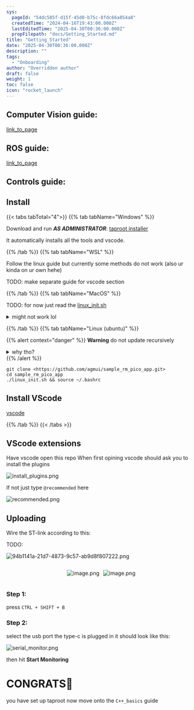 ```yaml
---
sys:
  pageId: "54dc585f-d15f-45d0-b75c-8fdc66a854a8"
  createdTime: "2024-04-16T19:43:00.000Z"
  lastEditedTime: "2025-04-30T00:36:00.000Z"
  propFilepath: "docs/Getting_Started.md"
title: "Getting_Started"
date: "2025-04-30T00:36:00.000Z"
description: ""
tags:
  - "Onboarding"
author: "Overridden author"
draft: false
weight: 1
toc: false
icon: "rocket_launch"
---
```


## Computer Vision guide:

[link_to_page](86d45bc0-388b-4d26-8848-44f255f73d0e)

## ROS guide:

[link_to_page](3c76c1de-ec8f-46d6-8b0a-294005edc2d5)

## Controls guide:

## Install

{{< tabs tabTotal="4">}}
{{% tab tabName="Windows" %}}

Download and run _**AS ADMINISTRATOR**_: [taproot installer](https://github.com/Thornbots/TeachingFreshies/releases/tag/1.0)

It automatically installs all the tools and vscode.

{{% /tab %}}
{{% tab tabName="WSL" %}}

Follow the linux guide but currently some methods do not work (also ur kinda on ur own hehe)

TODO: make separate guide for vscode section

{{% /tab %}}
{{% tab tabName="MacOS" %}}

TODO: for now just read the [linux_init.sh](https://github.com/agmui/sample_rm_pico_app/blob/main/linux_init.sh)

<details>
<summary>might not work lol</summary>

`brew install libusb pkg-config`

Next install: [vscode](https://code.visualstudio.com/Download)

</details>

{{% /tab %}}
{{% tab tabName="Linux (ubuntu)" %}}

{{% alert context="danger" %}}
**Warning** do not update recursively
<details>
<summary>why tho?</summary>
There are some submodules that may go on for a while (like tinyusb) and I highly
recommend you don't need to get them.
If you want to see what submodules I update just look in `linux_init.sh`
</details>
{{% /alert %}}

```shell
git clone <https://github.com/agmui/sample_rm_pico_app.git>
cd sample_rm_pico_app
./linux_init.sh && source ~/.bashrc
```

## Install VScode

[vscode](https://code.visualstudio.com/Download)

{{% /tab %}}
{{< /tabs >}}

## VScode extensions

Have vscode open this repo
When first opining vscode should ask you to install the plugins

![install_plugins.png](https://prod-files-secure.s3.us-west-2.amazonaws.com/d518164a-d88e-44d1-a4ee-3adb3bd8bce0/89bd30f0-1825-4e77-867b-0a41ce370880/install_plugins.png?X-Amz-Algorithm=AWS4-HMAC-SHA256&X-Amz-Content-Sha256=UNSIGNED-PAYLOAD&X-Amz-Credential=ASIAZI2LB466YVEOLXS6%2F20250706%2Fus-west-2%2Fs3%2Faws4_request&X-Amz-Date=20250706T034847Z&X-Amz-Expires=3600&X-Amz-Security-Token=IQoJb3JpZ2luX2VjEEgaCXVzLXdlc3QtMiJHMEUCIQChJX2S0FfWw8PCKSKlEPnWz7aUomqIZ2GOBe55b6LejgIgEzRuW1nKmu%2BOJQtDtqF%2FYJjBy0pBbVwY22KT22tiTJoq%2FwMIURAAGgw2Mzc0MjMxODM4MDUiDNcKcRats7FkWUaPDyrcA2TmiF6ZNNFk%2Bb3eB338ZjqBn8pEY4EtdX6Ryvgk047j1tnIp%2FcEV9Z5IQLkifD7uT%2FhnTLoVZ1CqH3plWW%2FD1F9HdZ6Ft1CQMahkPMzayHHxWfqFEW4Yuxq5bdh%2B2gcIs%2BGxlXJyMSDSFm%2BLIh0cXKYAr2YXl3ZvNOVkGyp5328g%2BIESrIC4IpSe913DjP0tHygVynlA4zKgb3KNAMFMwO9g%2BFq26hZnCQlmgMuCh0pVLtIVmMIToD8zcdEL2XHK0oAZ91Cdvti89YeMTCxlmQlNPy4InMJZ1l9fxFzWyshXY25%2FYIfHRNzYYouVhg3yBRPpZlu6PbXLjG%2FbwC3fqGCAENb%2FppKdqaCMynS%2FdkgMXioncCDssJJlFvEOWETXdKmv11q0SKVGxPUyIZ8xFvjMZ%2FiuCdiW3cVIOpJpkuqkpvwNhmRZzW7rPHjZKG1KR0iYt7LhsNbCaUIl5fp80RL1OEco4Xfaz6tpHPQ%2BJc1VG2ovxfyPeuRVMMOqH1dUk%2FMsLsq7dqH4yK9oRcg0fKeLsGtskHG54SqozgZ0d0uqtr3sb03gVWi1qVTMkiHLRz43%2Bv2egdDWzdXM%2BFVBYbkV2tPl1ySLAydSXyJ%2BdegASBqfvNqQNaASYibMLT9psMGOqUByJvBuLXU7iFSCxAtfgjaQM%2FPnqmOOxKNqTakCidx6t8z%2Ffm9p9Mj6zAw%2B9iQaAf1T5POUHsUVmnecZlAM2Ro4p9pfosYg7SHoWu%2BkvSPoXm7lcDtGxr1fJDY2tdkUNl1hL8%2B%2FoTqbOHekQOEW6WyDyZtBk5spLt6LM2Vh6xvS2el3ucpkfYa5zsiR5AFzQCu6IbkxO9NqNTyOPyt8pqb%2FVCyLRnh&X-Amz-Signature=c6471d26c51da1266624c784350bcbbd8487e85a0b0cccc2fb46711a46a35586&X-Amz-SignedHeaders=host&x-amz-checksum-mode=ENABLED&x-id=GetObject)

If not just type `@recommended` here  

![recommended.png](https://prod-files-secure.s3.us-west-2.amazonaws.com/d518164a-d88e-44d1-a4ee-3adb3bd8bce0/61e661e9-5d85-4dfc-be0d-8d2097a5e793/recommended.png?X-Amz-Algorithm=AWS4-HMAC-SHA256&X-Amz-Content-Sha256=UNSIGNED-PAYLOAD&X-Amz-Credential=ASIAZI2LB466YVEOLXS6%2F20250706%2Fus-west-2%2Fs3%2Faws4_request&X-Amz-Date=20250706T034847Z&X-Amz-Expires=3600&X-Amz-Security-Token=IQoJb3JpZ2luX2VjEEgaCXVzLXdlc3QtMiJHMEUCIQChJX2S0FfWw8PCKSKlEPnWz7aUomqIZ2GOBe55b6LejgIgEzRuW1nKmu%2BOJQtDtqF%2FYJjBy0pBbVwY22KT22tiTJoq%2FwMIURAAGgw2Mzc0MjMxODM4MDUiDNcKcRats7FkWUaPDyrcA2TmiF6ZNNFk%2Bb3eB338ZjqBn8pEY4EtdX6Ryvgk047j1tnIp%2FcEV9Z5IQLkifD7uT%2FhnTLoVZ1CqH3plWW%2FD1F9HdZ6Ft1CQMahkPMzayHHxWfqFEW4Yuxq5bdh%2B2gcIs%2BGxlXJyMSDSFm%2BLIh0cXKYAr2YXl3ZvNOVkGyp5328g%2BIESrIC4IpSe913DjP0tHygVynlA4zKgb3KNAMFMwO9g%2BFq26hZnCQlmgMuCh0pVLtIVmMIToD8zcdEL2XHK0oAZ91Cdvti89YeMTCxlmQlNPy4InMJZ1l9fxFzWyshXY25%2FYIfHRNzYYouVhg3yBRPpZlu6PbXLjG%2FbwC3fqGCAENb%2FppKdqaCMynS%2FdkgMXioncCDssJJlFvEOWETXdKmv11q0SKVGxPUyIZ8xFvjMZ%2FiuCdiW3cVIOpJpkuqkpvwNhmRZzW7rPHjZKG1KR0iYt7LhsNbCaUIl5fp80RL1OEco4Xfaz6tpHPQ%2BJc1VG2ovxfyPeuRVMMOqH1dUk%2FMsLsq7dqH4yK9oRcg0fKeLsGtskHG54SqozgZ0d0uqtr3sb03gVWi1qVTMkiHLRz43%2Bv2egdDWzdXM%2BFVBYbkV2tPl1ySLAydSXyJ%2BdegASBqfvNqQNaASYibMLT9psMGOqUByJvBuLXU7iFSCxAtfgjaQM%2FPnqmOOxKNqTakCidx6t8z%2Ffm9p9Mj6zAw%2B9iQaAf1T5POUHsUVmnecZlAM2Ro4p9pfosYg7SHoWu%2BkvSPoXm7lcDtGxr1fJDY2tdkUNl1hL8%2B%2FoTqbOHekQOEW6WyDyZtBk5spLt6LM2Vh6xvS2el3ucpkfYa5zsiR5AFzQCu6IbkxO9NqNTyOPyt8pqb%2FVCyLRnh&X-Amz-Signature=4fd9469f00b17a474d13e0d0ce93f78c9247a423edb762d461c94940d661fe1f&X-Amz-SignedHeaders=host&x-amz-checksum-mode=ENABLED&x-id=GetObject)

## Uploading

Wire the ST-link according to this:

TODO:

![94b1141a-21d7-4873-9c57-ab9d8f807222.png](https://prod-files-secure.s3.us-west-2.amazonaws.com/d518164a-d88e-44d1-a4ee-3adb3bd8bce0/e5fad17d-ab82-4300-9f4c-505ab4b1202c/94b1141a-21d7-4873-9c57-ab9d8f807222.png?X-Amz-Algorithm=AWS4-HMAC-SHA256&X-Amz-Content-Sha256=UNSIGNED-PAYLOAD&X-Amz-Credential=ASIAZI2LB466YVEOLXS6%2F20250706%2Fus-west-2%2Fs3%2Faws4_request&X-Amz-Date=20250706T034847Z&X-Amz-Expires=3600&X-Amz-Security-Token=IQoJb3JpZ2luX2VjEEgaCXVzLXdlc3QtMiJHMEUCIQChJX2S0FfWw8PCKSKlEPnWz7aUomqIZ2GOBe55b6LejgIgEzRuW1nKmu%2BOJQtDtqF%2FYJjBy0pBbVwY22KT22tiTJoq%2FwMIURAAGgw2Mzc0MjMxODM4MDUiDNcKcRats7FkWUaPDyrcA2TmiF6ZNNFk%2Bb3eB338ZjqBn8pEY4EtdX6Ryvgk047j1tnIp%2FcEV9Z5IQLkifD7uT%2FhnTLoVZ1CqH3plWW%2FD1F9HdZ6Ft1CQMahkPMzayHHxWfqFEW4Yuxq5bdh%2B2gcIs%2BGxlXJyMSDSFm%2BLIh0cXKYAr2YXl3ZvNOVkGyp5328g%2BIESrIC4IpSe913DjP0tHygVynlA4zKgb3KNAMFMwO9g%2BFq26hZnCQlmgMuCh0pVLtIVmMIToD8zcdEL2XHK0oAZ91Cdvti89YeMTCxlmQlNPy4InMJZ1l9fxFzWyshXY25%2FYIfHRNzYYouVhg3yBRPpZlu6PbXLjG%2FbwC3fqGCAENb%2FppKdqaCMynS%2FdkgMXioncCDssJJlFvEOWETXdKmv11q0SKVGxPUyIZ8xFvjMZ%2FiuCdiW3cVIOpJpkuqkpvwNhmRZzW7rPHjZKG1KR0iYt7LhsNbCaUIl5fp80RL1OEco4Xfaz6tpHPQ%2BJc1VG2ovxfyPeuRVMMOqH1dUk%2FMsLsq7dqH4yK9oRcg0fKeLsGtskHG54SqozgZ0d0uqtr3sb03gVWi1qVTMkiHLRz43%2Bv2egdDWzdXM%2BFVBYbkV2tPl1ySLAydSXyJ%2BdegASBqfvNqQNaASYibMLT9psMGOqUByJvBuLXU7iFSCxAtfgjaQM%2FPnqmOOxKNqTakCidx6t8z%2Ffm9p9Mj6zAw%2B9iQaAf1T5POUHsUVmnecZlAM2Ro4p9pfosYg7SHoWu%2BkvSPoXm7lcDtGxr1fJDY2tdkUNl1hL8%2B%2FoTqbOHekQOEW6WyDyZtBk5spLt6LM2Vh6xvS2el3ucpkfYa5zsiR5AFzQCu6IbkxO9NqNTyOPyt8pqb%2FVCyLRnh&X-Amz-Signature=b8d83e5d3c4c8cfe49187df6920be7dc17e772695a44d5ff539cc94a9879eca6&X-Amz-SignedHeaders=host&x-amz-checksum-mode=ENABLED&x-id=GetObject)

<div style="display: flex;flex-direction: row; column-gap:10px; max-width: 630px;justify-content: center;">
<div>

![image.png](https://prod-files-secure.s3.us-west-2.amazonaws.com/d518164a-d88e-44d1-a4ee-3adb3bd8bce0/210ecb78-1116-4d7b-b9b7-2292f66fa2c2/image.png?X-Amz-Algorithm=AWS4-HMAC-SHA256&X-Amz-Content-Sha256=UNSIGNED-PAYLOAD&X-Amz-Credential=ASIAZI2LB4666XLHTGET%2F20250706%2Fus-west-2%2Fs3%2Faws4_request&X-Amz-Date=20250706T034850Z&X-Amz-Expires=3600&X-Amz-Security-Token=IQoJb3JpZ2luX2VjEEkaCXVzLXdlc3QtMiJIMEYCIQDdmlgRY%2FTvuQ2jPGOmmDzk0UiK5aAfNxDqF4lvL7qnrgIhANS8A6gJv0WW9cQv0ial6y59PtjbzymMMkfQtFBrD67tKv8DCFIQABoMNjM3NDIzMTgzODA1IgwEIz4DPB88BEVDsoIq3AObo6lwioYUoctSR8gD47cfjbPglV50o9ISknFDIvkbvl9DtuPnVdsCrcQbAUusVcWCTYI1NCHhzEcg7AAt0MpAQFciAArqhM210%2FsM7n7HxDg7lXoqJHsRATYREF4TA2OgjGWCwKsmWuHB2M%2FefGQgUJrKbYh%2BUfgciv366oBtyt3g5kOpElTAc2FIXAKrpZmUfq5Kjr%2FNEncwzCLto36WiH0Fx7gJeV7ms%2FGKBnbtkmByhYo9F4ullz%2FD1%2FvF5yUqVbbjfmSojfB52LCPJp7uS8R11sdEZRUFUkYLx9Kb8svFpQe4gwwwfJk49C0jfOJwJqyIx9MTxmN0KKizXXA9Yt43lf1%2BeZUKLc8GfX0%2BN6kr4HNj7yzhIjo9P1B56Q%2BxQFaJUO8XCL2ZHWn9fGeu3YD4XDVk4ozPeRf7Id6Y7XGCTDXtBtN%2F1iyr5QKcjOxgmQWY8XnQu635NBAJQ%2F5j0WbC%2BFwnBEWNjYY2JzIomv6eSuVcSz%2F9XFyC%2FqD4mgsjxPy6mvy5Vp4IYLm2kyCEp1j8edsxuh6DhhFd%2F7Z0eswPl9McCdcWvBvGqqhUoGWSKWlOurshZhINj1qWvztk5VI8M%2FxJWL46SOt1aHNWzqIVxJA2WuL13255LzDnjKfDBjqkAeD5YPxFmW%2FQqOqGaQY1u4dHfEKix3Z3pfXy7cBsIKJKSDugcRqjPUF6HCShJslJxKpgOHYJQcA9%2BX39NQBju5GB6mz%2FvRgzTMBAymhsWzrnE%2F4WDEMV%2FwxVsqg6bu1zneF%2FGslvUdtrveAaa7x0JCcnNHHMfAkeM%2BpEd0WXtH4nYWxkzpGGAMM4DJsbe%2FOofJzkFa%2F10PgU1vCNjIDyaW8M%2BSi%2B&X-Amz-Signature=040fd6d82e3c804c7454ff67099b447f5aadb88b059fb7ffdde3578515902030&X-Amz-SignedHeaders=host&x-amz-checksum-mode=ENABLED&x-id=GetObject)

</div>
<div>

![image.png](https://prod-files-secure.s3.us-west-2.amazonaws.com/d518164a-d88e-44d1-a4ee-3adb3bd8bce0/33a0fd0f-8ca6-4a86-8e09-26e95ded1fff/image.png?X-Amz-Algorithm=AWS4-HMAC-SHA256&X-Amz-Content-Sha256=UNSIGNED-PAYLOAD&X-Amz-Credential=ASIAZI2LB4665KIGIKDM%2F20250706%2Fus-west-2%2Fs3%2Faws4_request&X-Amz-Date=20250706T034850Z&X-Amz-Expires=3600&X-Amz-Security-Token=IQoJb3JpZ2luX2VjEEkaCXVzLXdlc3QtMiJIMEYCIQCuCnpQVpE4hz3j4vFOI1kosi%2BaSMTDzQ0x9V68tny0iQIhAKGq9GofJ8lBUaAAXD5tjjAENbLK6N%2FIan9xO%2BPXGvmrKv8DCFIQABoMNjM3NDIzMTgzODA1Igx9lLp3sbU1x5rqXFwq3ANIY3sXB98tqmfpuQeIVAzZMgIaK203qR2trjZiycyhnnZ2YlxWPbz2dlnnZwefClMMNSk6i%2FxxGTsre4u6Qbe5kToGrxR0NE%2B1KLI4ljkRE73k1A5v%2Bm5ByJkcrVrTGinGBJau1fO4iq0Dqqx12wNIW%2FkzHS6ZjN%2BUulUF65fSE03cxC1iVqOxvh58MLXUoNYCnVD6GYrbqtIzHx3beJ4maZNauJbscJjUHvWFC1%2Frj4XHDViSD5qPpRVgHoTSUtBj%2FWWeO2%2F5rJ1x1g3Qv4nPytnzN3LB1rXMUuCN9elpFUfyjt35JqesOEJzBzZ9W3ZRBeS6mq23k7shc9I9b0DLoOEGgSwoEu0FbRB3JsAboExnyTOHcGTyT3TA8VNoCEMwZ8QdpreO%2B6rIegz8vdVfGKQg8DQdm4JWnHUr9Cl6r2JtVv%2BoRIuzV7YBbeitavdTzOCfC7VDNNYUL4GA9S5R6%2Bl7m7wVvqW6xubmLNR3Ia%2BdfZnqL3aAkkdkzFnN%2FPfEBBWUlxwfFQl8QEqNMtlEtVBAEqtyXhXgKqO0Ykr5cZ3Lpkzluu9taxywej1oLOsH5unfOHGb8oN5U8Gzpgc2NGG5%2Fc0M%2FWy%2FmMXqc4h7g41WjorW5e47wE1mmDDxjafDBjqkAYbMOw5OOFTe50hD8Nij9ti6%2BAqSxWnGVPqJGuHuc77Q2%2Ft9GFZ358zhKKXOmL3prh6glsswVkBzGrV3LToOGEMW4fN8jHpot3v1ss%2FXtlASg8sXuqlkqp%2B6853N407K4qRdkQg0JInK5GIcAx%2FlEFPvgMzQw7qv%2BpO7j2T8NoGxcH1hJA%2BvVAPcHrJcqmiVLIILPS7n6Sp0YxYX5IIJZyy2Orjb&X-Amz-Signature=c671c76435cf1786fced6f736fc79d0422913131e30412260e0ecf0ee9d6ca32&X-Amz-SignedHeaders=host&x-amz-checksum-mode=ENABLED&x-id=GetObject)

</div>
</div>

### Step 1:

press `CTRL + SHIFT + B`

### Step 2:

select the usb port the type-c is plugged in it should look like this:

![serial_monitor.png](https://prod-files-secure.s3.us-west-2.amazonaws.com/d518164a-d88e-44d1-a4ee-3adb3bd8bce0/f03f4774-05d4-4393-b6a0-d5efb6d315ab/serial_monitor.png?X-Amz-Algorithm=AWS4-HMAC-SHA256&X-Amz-Content-Sha256=UNSIGNED-PAYLOAD&X-Amz-Credential=ASIAZI2LB466YVEOLXS6%2F20250706%2Fus-west-2%2Fs3%2Faws4_request&X-Amz-Date=20250706T034847Z&X-Amz-Expires=3600&X-Amz-Security-Token=IQoJb3JpZ2luX2VjEEgaCXVzLXdlc3QtMiJHMEUCIQChJX2S0FfWw8PCKSKlEPnWz7aUomqIZ2GOBe55b6LejgIgEzRuW1nKmu%2BOJQtDtqF%2FYJjBy0pBbVwY22KT22tiTJoq%2FwMIURAAGgw2Mzc0MjMxODM4MDUiDNcKcRats7FkWUaPDyrcA2TmiF6ZNNFk%2Bb3eB338ZjqBn8pEY4EtdX6Ryvgk047j1tnIp%2FcEV9Z5IQLkifD7uT%2FhnTLoVZ1CqH3plWW%2FD1F9HdZ6Ft1CQMahkPMzayHHxWfqFEW4Yuxq5bdh%2B2gcIs%2BGxlXJyMSDSFm%2BLIh0cXKYAr2YXl3ZvNOVkGyp5328g%2BIESrIC4IpSe913DjP0tHygVynlA4zKgb3KNAMFMwO9g%2BFq26hZnCQlmgMuCh0pVLtIVmMIToD8zcdEL2XHK0oAZ91Cdvti89YeMTCxlmQlNPy4InMJZ1l9fxFzWyshXY25%2FYIfHRNzYYouVhg3yBRPpZlu6PbXLjG%2FbwC3fqGCAENb%2FppKdqaCMynS%2FdkgMXioncCDssJJlFvEOWETXdKmv11q0SKVGxPUyIZ8xFvjMZ%2FiuCdiW3cVIOpJpkuqkpvwNhmRZzW7rPHjZKG1KR0iYt7LhsNbCaUIl5fp80RL1OEco4Xfaz6tpHPQ%2BJc1VG2ovxfyPeuRVMMOqH1dUk%2FMsLsq7dqH4yK9oRcg0fKeLsGtskHG54SqozgZ0d0uqtr3sb03gVWi1qVTMkiHLRz43%2Bv2egdDWzdXM%2BFVBYbkV2tPl1ySLAydSXyJ%2BdegASBqfvNqQNaASYibMLT9psMGOqUByJvBuLXU7iFSCxAtfgjaQM%2FPnqmOOxKNqTakCidx6t8z%2Ffm9p9Mj6zAw%2B9iQaAf1T5POUHsUVmnecZlAM2Ro4p9pfosYg7SHoWu%2BkvSPoXm7lcDtGxr1fJDY2tdkUNl1hL8%2B%2FoTqbOHekQOEW6WyDyZtBk5spLt6LM2Vh6xvS2el3ucpkfYa5zsiR5AFzQCu6IbkxO9NqNTyOPyt8pqb%2FVCyLRnh&X-Amz-Signature=c6a237c76bf5e0cca805cbf1a0ab7216d948280cea63aaa86714de1ad7c7724d&X-Amz-SignedHeaders=host&x-amz-checksum-mode=ENABLED&x-id=GetObject)

then hit **Start Monitoring**

# CONGRATS🎉

you have set up taproot now move onto the `C++_basics` guide
